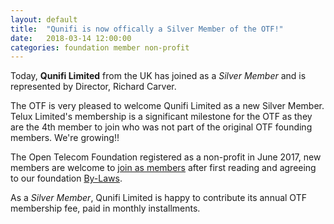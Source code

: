 ```yaml
---
layout: default
title:  "Qunifi is now offically a Silver Member of the OTF!"
date:   2018-03-14 12:00:00
categories: foundation member non-profit
---
```


Today, **Qunifi Limited** from the UK has joined as a _Silver Member_ and is represented by Director, Richard Carver.

The OTF is very pleased to welcome Qunifi Limited  as a new Silver Member. Telux Limited's membership is a significant milestone for the OTF as they are the 4th member to join who was not part of the original OTF founding members. We're growing!!

The Open Telecom Foundation registered as a non-profit in June 2017, new members are welcome to [join as members](/new_member_join.html) after first reading and agreeing to our foundation [By-Laws](/bylaws.html).

As a _Silver Member_, Qunifi Limited is happy to contribute its annual OTF membership fee, paid in monthly installments. 
